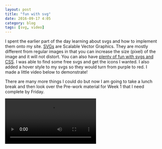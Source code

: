 ```yaml
---
layout: post
title: "fun with svg"
date: 2016-09-17 4:05
category: blog
tags: [svg, video]
---
```

I spent the earlier part of the day learning about svgs and how to implement them onto my site. <a href="https://en.wikipedia.org/wiki/Scalable_Vector_Graphics">SVGs</a> are Scalable Vector Graphics. They are mostly different from regular images in that you can increase the size (pixel) of the image and it will not distort. You can also have <a href="https://www.smashingmagazine.com/2014/11/styling-and-animating-svgs-with-css/">plenty of fun with svgs and CSS</a>. I was able to find some free svgs and get the icons I wanted. I also added a hover style to my svgs so they would turn from purple to red. I made a little video below to demonstrate!

There are many more things I could do but now I am going to take a lunch break and then look over the Pre-work material for Week 1 that I need complete by Friday. 

<!-- post video -->

  <video controls="controls" allowfullscreen="true">
    <source src="/video/svg.mp4" type="video/mp4">
  </video> 
